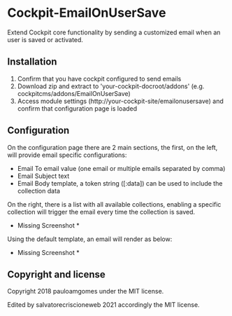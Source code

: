 # Cockpit-EmailOnUserSave

Extend Cockpit core functionality by sending a customized email when an user is saved or activated.

## Installation

1. Confirm that you have cockpit configured to send emails
2. Download zip and extract to 'your-cockpit-docroot/addons' (e.g. cockpitcms/addons/EmailOnUserSave)
3. Access module settings (http://your-cockpit-site/emailonusersave) and confirm that configuration page is loaded

## Configuration

On the configuration page there are 2 main sections, the first, on the left, will provide email specific configurations:

* Email To email value (one email or multiple emails separated by comma)
* Email Subject text
* Email Body template, a token string ([:data]) can be used to include the collection data

On the right, there is a list with all available collections, enabling a specific collection will trigger the email every time the collection is saved.

* Missing Screenshot *

Using the default template, an email will render as below:

* Missing Screenshot *

## Copyright and license

Copyright 2018 pauloamgomes under the MIT license.

Edited by salvatorecriscioneweb 2021 accordingly the MIT license.
